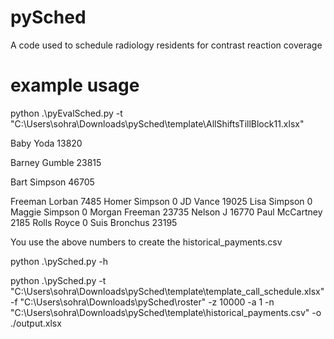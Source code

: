 # pySched
A code used to schedule radiology residents for contrast reaction coverage

# example usage
python .\pyEvalSched.py -t "C:\Users\sohra\Downloads\pySched\template\AllShiftsTillBlock11.xlsx"

Baby Yoda 13820

Barney Gumble 23815

Bart Simpson 46705

Freeman Lorban 7485
Homer Simpson 0
JD Vance 19025
Lisa Simpson 0
Maggie Simpson 0
Morgan Freeman 23735
Nelson J 16770
Paul McCartney 2185
Rolls Royce 0
Suis Bronchus 23195

You use the above numbers to create the historical_payments.csv

python .\pySched.py -h 

python .\pySched.py -t "C:\Users\sohra\Downloads\pySched\template\template_call_schedule.xlsx" -f "C:\Users\sohra\Downloads\pySched\roster" -z 10000 -a 1 -n "C:\Users\sohra\Downloads\pySched\template\historical_payments.csv" -o ./output.xlsx
